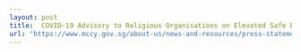 ```yaml
---
layout: post
title:  COVID-19 Advisory to Religious Organisations on Elevated Safe Distancing Measures as of 04 Apr 2020
url: "https://www.mccy.gov.sg/about-us/news-and-resources/press-statements/2020/apr/covid-19-mccy-advisory-to-religious-organisations-on-elevated-safe-distancing-measures"
---
```

